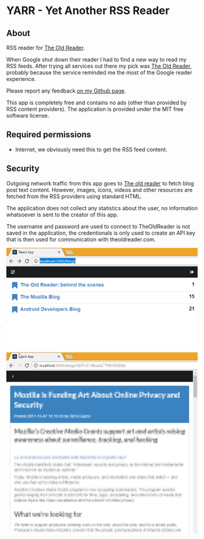 # YARR - Yet Another RSS Reader

## About

RSS reader for <a href="http://theoldreader.com/">The Old Reader</a>. 

When Google shut down their reader I had to find a new way to read my RSS feeds. After trying all services out there 
my pick was <a href="http://theoldreader.com/">The Old Reader</a>, probably because the service reminded me the most 
of the Google reader experience. 

Please report any feedback <a href="https://github.com/DanielSundberg/YARR/issues">on my Github page</a>.

This app is completely free and contains no ads (other than provided by RSS content providers). 
The application is provided under the MIT free software license.

## Required permissions

* Internet, we obviously need this to get the RSS feed content.

## Security

Outgoing network traffic from this app goes to <a href="https://theoldreader.com">The old reader</a> 
to fetch blog post text content. However, images, icons, videos and other resources are fetched from the RSS 
providers using standard HTML.

The application does not collect any statistics about the user, no information whatsoever is sent to 
the creator of this app.

The username and password are used to connect to TheOldReader is not saved in the application, the credentionals 
is only used to create an API key that is then used for communication with theoldreader.com. 

![Screenshot](screenshot.png)

![Screenshot](blogtext.png)
